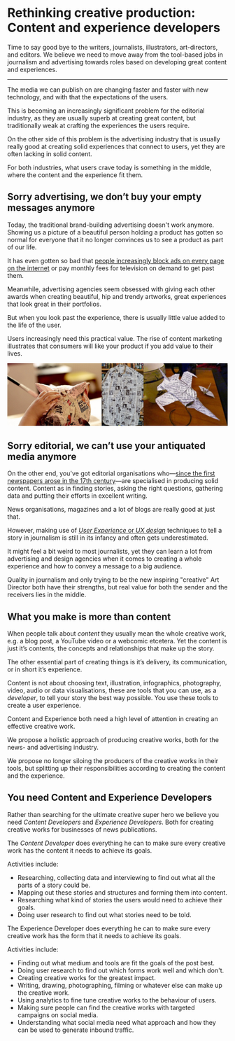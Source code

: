 # Rethinking creative production: Content and experience developers

Time to say good bye to the writers, journalists, illustrators, art-directors, and editors. We believe we need to move away from the tool-based jobs in journalism and advertising towards roles based on developing great content and experiences.

***

The media we can publish on are changing faster and faster with new technology, and with that the expectations of the users.

This is becoming an increasingly significant problem for the editorial industry, as they are usually superb at creating great content, but traditionally weak at crafting the experiences the users require.

On the other side of this problem is the advertising industry that is usually really good at creating solid experiences that connect to users, yet they are often lacking in solid content.

For both industries, what users crave today is something in the middle, where the content and the experience fit them.

## Sorry advertising, we don’t buy your empty messages anymore

Today, the traditional brand-building advertising doesn't work anymore. Showing us a picture of a beautiful person holding a product has gotten so normal for everyone that it no longer convinces us to see a product as part of our life.

It has even gotten so bad that [people increasingly block ads on every page on the internet](https://techcrunch.com/2015/06/07/adblocking/) or pay monthly fees for television on demand to get past them.

Meanwhile, advertising agencies seem obsessed with giving each other awards when creating beautiful, hip and trendy artworks, great experiences that look great in their portfolios.

But when you look past the experience, there is usually little value added to the life of the user.

Users increasingly need this practical value. The rise of content marketing illustrates that consumers will like your product if you add value to their lives.

![News papers destiny](old-news-papers.jpg)

## Sorry editorial, we can’t use your antiquated media anymore

On the other end, you've got editorial organisations who—[since the first newspapers arose in the 17th century](https://en.wikipedia.org/wiki/List_of_the_oldest_newspapers)—are specialised in producing solid content. Content as in finding stories, asking the right questions, gathering data and putting their efforts in excellent writing.

News organisations, magazines and a lot of blogs are really good at just that.

However, making use of [*User Experience* or *UX design*](https://www.youtube.com/watch?v=Ovj4hFxko7c) techniques to tell a story in journalism is still in its infancy and often gets underestimated.

It might feel a bit weird to most journalists, yet they can learn a lot from advertising and design agencies when it comes to creating a whole experience and how to convey a message to a big audience.

Quality in journalism and only trying to be the new inspiring "creative" Art Director both have their strengths, but real value for both the sender and the receivers lies in the middle.

## What you make is more than content

When people talk about _content_ they usually mean the whole creative work, e.g. a blog post, a YouTube video or a webcomic etcetera. Yet the content is just it’s contents, the concepts and relationships that make up the story.

The other essential part of creating things is it’s delivery, its communication, or in short it’s experience.

Content is not about choosing text, illustration, infographics, photography, video, audio or data visualisations, these are tools that you can use, as a *developer*, to tell your story the best way possible. You use these tools to create a user experience.

Content and Experience both need a high level of attention in creating an effective creative work.

We propose a holistic approach of producing creative works, both for the news- and advertising industry.

We propose no longer siloing the producers of the creative works in their tools, but splitting up their responsibilities according to creating the content and the experience.

## You need Content and Experience Developers

Rather than searching for the ultimate creative super hero we believe you need *Content Developers* and *Experience Developers*. Both for creating creative works for businesses of news publications.

The *Content Developer* does everything he can to make sure every creative work has the content it needs to achieve its goals.

Activities include:

* Researching, collecting data and interviewing to find out what all the parts of a story could be.
* Mapping out these stories and structures and forming them into content.
* Researching what kind of stories the users would need to achieve their goals.
* Doing user research to find out what stories need to be told.

The Experience Developer does everything he can to make sure every creative work has the form that it needs to achieve its goals.

Activities include:

* Finding out what medium and tools are fit the goals of the post best.
* Doing user research to find out which forms work well and which don't.
* Creating creative works for the greatest impact.
* Writing, drawing, photographing, filming or whatever else can make up the creative work.
* Using analytics to fine tune creative works to the behaviour of users.
* Making sure people can find the creative works with targeted campaigns on social media.
* Understanding what social media need what approach and how they can be used to generate inbound traffic.
